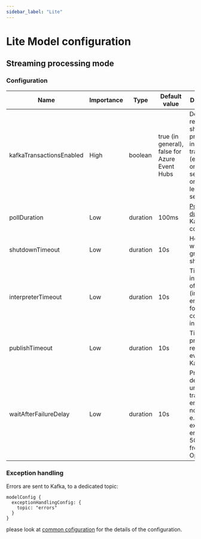 ```yaml
---
sidebar_label: "Lite"
---
```


# Lite Model configuration

## Streaming processing mode

### Configuration

| Name                     | Importance | Type     | Default value                                 | Description                                                                                                                                          |
|--------------------------|------------|----------|-----------------------------------------------|------------------------------------------------------------------------------------------------------------------------------------------------------|
| kafkaTransactionsEnabled | High       | boolean  | true (in general), false for Azure Event Hubs | Define if records should be processed in transaction (exactly-once semantics) or not (at-least-once semantics).                                      |
| pollDuration             | Low        | duration | 100ms                                         | [Poll duration](https://kafka.apache.org/30/javadoc/org/apache/kafka/clients/consumer/KafkaConsumer.html#poll(java.time.Duration)) of Kafka consumer | 
| shutdownTimeout          | Low        | duration | 10s                                           | How long to wait for graceful shutdown                                                                                                               |
| interpreterTimeout       | Low        | duration | 10s                                           | Timeout of invocation of scenario (including enrichers) for events consumed in one poll                                                              |
| publishTimeout           | Low        | duration | 10s                                           | Timeout on producing resulting event to Kafka                                                                                                        |
| waitAfterFailureDelay    | Low        | duration | 10s                                           | Processing delay after unexpected, transient error (does not include e.g. expression errors or 500 codes from OpenAPI)                               |

### Exception handling

 Errors are sent to Kafka, to a dedicated topic: 
 ```
 modelConfig {
   exceptionHandlingConfig: {
     topic: "errors"
   }
 }
 ```
 please look at [common cofiguration](../../integration/KafkaIntegration.md/#exception-handling) for the details of the configuration.
